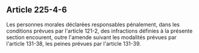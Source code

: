 Article 225-4-6
----
Les personnes morales déclarées responsables pénalement, dans les conditions
prévues par l'article 121-2, des infractions définies à la présente section
encourent, outre l'amende suivant les modalités prévues par l'article 131-38,
les peines prévues par l'article 131-39.
